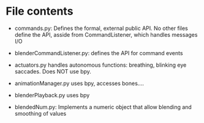 

# File contents

* commands.py: Defines the formal, external public API.  No other
  files define the API, asside from CommandListener, which handles
  messages I/O

* blenderCommandListener.py: defines the API for command events

* actuators.py handles autonomous functions: breathing, blinking
  eye saccades.  Does NOT use bpy.

* animationManager.py
  uses bpy, accesses bones....

* blenderPlayback.py
  uses bpy

* blendedNum.py: Implements a numeric object that allow blending and
  smoothing of values
